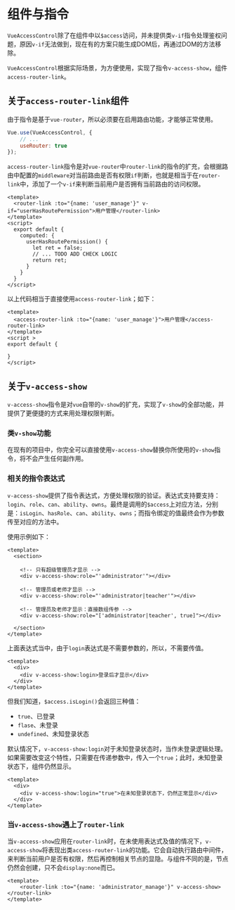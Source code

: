 # 组件与指令

`VueAccessControl`除了在组件中以`$access`访问，并未提供类`v-if`指令处理鉴权问题，原因`v-if`无法做到，现在有的方案只能生成DOM后，再通过DOM的方法移除。

`VueAccessControl`根据实际场景，为方便使用，实现了指令`v-access-show`，组件`access-router-link`。

## 关于`access-router-link`组件

由于指令是基于`vue-router`，所以必须要在启用路由功能，才能够正常使用。

```js
Vue.use(VueAccessControl, {
    // ...
    useRouter: true
});
```

`access-router-link`指令是对`vue-router`中`router-link`的指令的扩充，会根据路由中配置的`middleware`对当前路由是否有权限`if`判断，也就是相当于在`router-link`中，添加了一个`v-if`来判断当前用户是否拥有当前路由的访问权限。

```vue
<template>
  <router-link :to="{name: 'user_manage'}" v-if="userHasRoutePermission">用户管理</router-link>
</template>
<script>
  export default {
    computed: {
      userHasRoutePermission() {
        let ret = false;
        // ... TODO ADD CHECK LOGIC
        return ret;
      }
    }
  }
</script>
```

以上代码相当于直接使用`access-router-link`；如下：

```vue
<template>
  <access-router-link :to="{name: 'user_manage'}">用户管理</access-router-link>
</template>
<script >
export default {
  
}
</script>
```


## 关于`v-access-show`

`v-access-show`指令是对`vue`自带的`v-show`的扩充，实现了`v-show`的全部功能，并提供了更便捷的方式来用处理权限判断。

### 类`v-show`功能

在现有的项目中，你完全可以直接使用`v-access-show`替换你所使用的`v-show`指令，将不会产生任何副作用。

### 相关的指令表达式

`v-access-show`提供了指令表达式，方便处理权限的验证。表达式支持要支持：`login`、`role`、`can`、`ability`、`owns`。最终是调用的`$access`上对应方法，分别是：`isLogin`、`hasRole`、`can`、`ability`、`owns`；而指令绑定的值最终会作为参数传至对应的方法中。

使用示例如下：

```vue
<template>
  <section>
  
    <!-- 只有超级管理员才显示 -->
    <div v-access-show:role="'administrator'"></div>
    
    <!-- 管理员或老师才显示 -->
    <div v-access-show:role="'administrator|teacher'"></div>
    
    <!-- 管理员及老师才显示：直接数组传参 -->
    <div v-access-show:role="['administrator|teacher', true]"></div>
    
  </section>
</template>
```

上面表达式当中，由于`login`表达式是不需要参数的，所以，不需要传值。

```vue
<template>
  <div>
    <div v-access-show:login>登录后才显示</div>
  </div>
</template>
```

但我们知道，`$access.isLogin()`会返回三种值：

* `true`、已登录
* `flase`、未登录
* `undefined`、未知登录状态

默认情况下，`v-access-show:login`对于未知登录状态时，当作未登录逻辑处理。如果需要改变这个特性，只需要在传递参数中，传入一个`true`；此时，未知登录状态下，组件仍然显示。

```vue
<template>
  <div>
    <div v-access-show:login="true">在未知登录状态下，仍然正常显示</div>
  </div>
</template>
```

### 当`v-access-show`遇上了`router-link`

当`v-access-show`应用在`router-link`时，在未使用表达式及值的情况下，`v-access-show`将表现出类`access-router-link`的功能。它会自动执行路由中间件，来判断当前用户是否有权限，然后再控制相关节点的显隐。与组件不同的是，节点仍然会创建，只不会`display:none`而已。

```vue
<template>
    <router-link :to="{name: 'administrator_manage'}" v-access-show></router-link>
</template>
```
